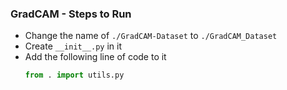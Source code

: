 ### GradCAM - Steps to Run
- Change the name of `./GradCAM-Dataset` to `./GradCAM_Dataset`
- Create `__init__.py` in it
- Add the following line of code to it
    ```python
    from . import utils.py
    ```
